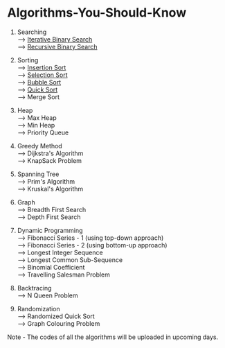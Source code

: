 # Algorithms-You-Should-Know

1) Searching                                                                                                                                                           
--> [Iterative Binary Search](https://github.com/00Raj00/Algorithms-You-Should-Know/blob/main/Searching/Iterative-Binary-Search.cpp)                                   
--> [Recursive Binary Search](https://github.com/00Raj00/Algorithms-You-Should-Know/blob/main/Searching/Recursive-Binary-Search.cpp)
                                                                                                                                                                       
2) Sorting                                                                                                                                                             
--> [Insertion Sort](https://github.com/00Raj00/Algorithms-You-Should-Know/blob/main/Sorting/Insertion-Sort.cpp)                                                       
--> [Selection Sort](https://github.com/00Raj00/Algorithms-You-Should-Know/blob/main/Sorting/Selection-Sort.cpp)                                                       
--> [Bubble Sort](https://github.com/00Raj00/Algorithms-You-Should-Know/blob/main/Sorting/Bubble-Sort.cpp)                                                             
--> [Quick Sort](https://github.com/00Raj00/Algorithms-You-Should-Know/blob/main/Sorting/Quick-Sort.cpp)                                                               
--> Merge Sort                                                                                                                                                         
                                                                                                                                                                       
3) Heap                                                                                                                                                                 
--> Max Heap                                                                                                                                                           
--> Min Heap                                                                                                                                                           
--> Priority Queue                                                                                                                                                     
                                                                                                                                                                       
4) Greedy Method                                                                                                                                                       
--> Dijkstra's Algorithm                                                                                                                                               
--> KnapSack Problem                                                                                                                                                   
                                                                                                                                                                       
5) Spanning Tree                                                                                                                                                       
--> Prim's Algorithm                                                                                                                                                   
--> Kruskal's Algorithm                                                                                                                                                 
                                                                                                                                                                       
6) Graph                                                                                                                                                               
--> Breadth First Search                                                                                                                                               
--> Depth First Search                                                                                                                                                 
                                                                                                                                                                       
7) Dynamic Programming                                                                                                                                                 
--> Fibonacci Series - 1 (using top-down approach)                                                                                                                     
--> Fibonacci Series - 2 (using bottom-up approach)                                                                                                                     
--> Longest Integer Sequence                                                                                                                                           
--> Longest Common Sub-Sequence                                                                                                                                         
--> Binomial Coefficient                                                                                                                                               
--> Travelling Salesman Problem                                                                                                                                         
                                                                                                                                                                       
8) Backtracing                                                                                                                                                         
--> N Queen Problem                                                                                                                                                     
                                                                                                                                                                       
9) Randomization                                                                                                                                                       
--> Randomized Quick Sort                                                                                                                                               
--> Graph Colouring Problem                                                                                                                                             
                                                                                                                                                                       
Note - The codes of all the algorithms will be uploaded in upcoming days.                                                                                               
